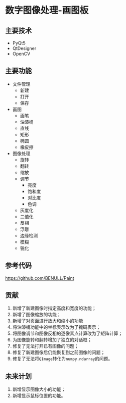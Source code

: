 # 数字图像处理-画图板

## 主要技术

- PyQt5
- QtDesigner
- OpenCV

## 主要功能

- 文件管理
  - 新建
  - 打开
  - 保存
- 画图
  - 画笔
  - 油漆桶
  - 直线
  - 矩形
  - 椭圆
  - 橡皮擦
- 图像处理
  - 旋转
  - 翻转
  - 缩放
  - 调节
    - 亮度
    - 饱和度
    - 对比度
    - 色调
  - 灰度化
  - 二值化
  - 反相
  - 浮雕
  - 边缘检测
  - 模糊
  - 锐化

## 参考代码

https://github.com/BENULL/Paint

## 贡献

1. 新增了新建图像时指定高度和宽度的功能；
2. 新增了图像缩放的功能；
3. 新增了对页面进行放大和缩小的功能
4. 将油漆桶功能中的坐标表示改为了掩码表示；
5. 将图像调节和图像反相的逐像素点计算改为了矩阵计算；
6. 为图像旋转和翻转增加了独立的对话框；
7. 修复了无法打开已有图像的问题；
8. 修复了新建图像后仍能恢复到之前图像的问题；
9. 修复了无法将`QImage`转化为`numpy.ndarray`的问题。

## 未来计划

1. 新增显示图像大小的功能；
2. 新增显示鼠标位置的功能。
